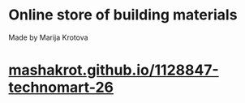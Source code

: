 #  Online store of building materials 
Made by Marija Krotova

# [mashakrot.github.io/1128847-technomart-26](https://mashakrot.github.io/1128847-technomart-26)
